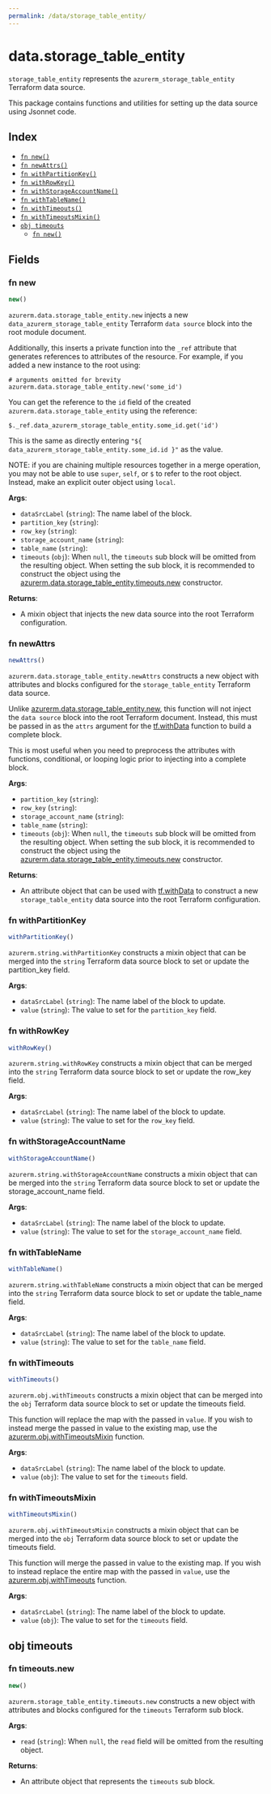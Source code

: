 ```yaml
---
permalink: /data/storage_table_entity/
---
```


# data.storage_table_entity

`storage_table_entity` represents the `azurerm_storage_table_entity` Terraform data source.



This package contains functions and utilities for setting up the data source using Jsonnet code.


## Index

* [`fn new()`](#fn-new)
* [`fn newAttrs()`](#fn-newattrs)
* [`fn withPartitionKey()`](#fn-withpartitionkey)
* [`fn withRowKey()`](#fn-withrowkey)
* [`fn withStorageAccountName()`](#fn-withstorageaccountname)
* [`fn withTableName()`](#fn-withtablename)
* [`fn withTimeouts()`](#fn-withtimeouts)
* [`fn withTimeoutsMixin()`](#fn-withtimeoutsmixin)
* [`obj timeouts`](#obj-timeouts)
  * [`fn new()`](#fn-timeoutsnew)

## Fields

### fn new

```ts
new()
```


`azurerm.data.storage_table_entity.new` injects a new `data_azurerm_storage_table_entity` Terraform `data source`
block into the root module document.

Additionally, this inserts a private function into the `_ref` attribute that generates references to attributes of the
resource. For example, if you added a new instance to the root using:

    # arguments omitted for brevity
    azurerm.data.storage_table_entity.new('some_id')

You can get the reference to the `id` field of the created `azurerm.data.storage_table_entity` using the reference:

    $._ref.data_azurerm_storage_table_entity.some_id.get('id')

This is the same as directly entering `"${ data_azurerm_storage_table_entity.some_id.id }"` as the value.

NOTE: if you are chaining multiple resources together in a merge operation, you may not be able to use `super`, `self`,
or `$` to refer to the root object. Instead, make an explicit outer object using `local`.

**Args**:
  - `dataSrcLabel` (`string`): The name label of the block.
  - `partition_key` (`string`): 
  - `row_key` (`string`): 
  - `storage_account_name` (`string`): 
  - `table_name` (`string`): 
  - `timeouts` (`obj`):  When `null`, the `timeouts` sub block will be omitted from the resulting object. When setting the sub block, it is recommended to construct the object using the [azurerm.data.storage_table_entity.timeouts.new](#fn-storage_table_entitytimeoutsnew) constructor.

**Returns**:
- A mixin object that injects the new data source into the root Terraform configuration.


### fn newAttrs

```ts
newAttrs()
```


`azurerm.data.storage_table_entity.newAttrs` constructs a new object with attributes and blocks configured for the `storage_table_entity`
Terraform data source.

Unlike [azurerm.data.storage_table_entity.new](#fn-storage_table_entitynew), this function will not inject the `data source`
block into the root Terraform document. Instead, this must be passed in as the `attrs` argument for the
[tf.withData](https://github.com/tf-libsonnet/core/tree/main/docs#fn-withdata) function to build a complete block.

This is most useful when you need to preprocess the attributes with functions, conditional, or looping logic prior to
injecting into a complete block.

**Args**:
  - `partition_key` (`string`): 
  - `row_key` (`string`): 
  - `storage_account_name` (`string`): 
  - `table_name` (`string`): 
  - `timeouts` (`obj`):  When `null`, the `timeouts` sub block will be omitted from the resulting object. When setting the sub block, it is recommended to construct the object using the [azurerm.data.storage_table_entity.timeouts.new](#fn-storage_table_entitytimeoutsnew) constructor.

**Returns**:
  - An attribute object that can be used with [tf.withData](https://github.com/tf-libsonnet/core/tree/main/docs#fn-withdata) to construct a new `storage_table_entity` data source into the root Terraform configuration.


### fn withPartitionKey

```ts
withPartitionKey()
```

`azurerm.string.withPartitionKey` constructs a mixin object that can be merged into the `string`
Terraform data source block to set or update the partition_key field.



**Args**:
  - `dataSrcLabel` (`string`): The name label of the block to update.
  - `value` (`string`): The value to set for the `partition_key` field.


### fn withRowKey

```ts
withRowKey()
```

`azurerm.string.withRowKey` constructs a mixin object that can be merged into the `string`
Terraform data source block to set or update the row_key field.



**Args**:
  - `dataSrcLabel` (`string`): The name label of the block to update.
  - `value` (`string`): The value to set for the `row_key` field.


### fn withStorageAccountName

```ts
withStorageAccountName()
```

`azurerm.string.withStorageAccountName` constructs a mixin object that can be merged into the `string`
Terraform data source block to set or update the storage_account_name field.



**Args**:
  - `dataSrcLabel` (`string`): The name label of the block to update.
  - `value` (`string`): The value to set for the `storage_account_name` field.


### fn withTableName

```ts
withTableName()
```

`azurerm.string.withTableName` constructs a mixin object that can be merged into the `string`
Terraform data source block to set or update the table_name field.



**Args**:
  - `dataSrcLabel` (`string`): The name label of the block to update.
  - `value` (`string`): The value to set for the `table_name` field.


### fn withTimeouts

```ts
withTimeouts()
```

`azurerm.obj.withTimeouts` constructs a mixin object that can be merged into the `obj`
Terraform data source block to set or update the timeouts field.

This function will replace the map with the passed in `value`. If you wish to instead merge the
passed in value to the existing map, use the [azurerm.obj.withTimeoutsMixin](TODO) function.

**Args**:
  - `dataSrcLabel` (`string`): The name label of the block to update.
  - `value` (`obj`): The value to set for the `timeouts` field.


### fn withTimeoutsMixin

```ts
withTimeoutsMixin()
```

`azurerm.obj.withTimeoutsMixin` constructs a mixin object that can be merged into the `obj`
Terraform data source block to set or update the timeouts field.

This function will merge the passed in value to the existing map. If you wish
to instead replace the entire map with the passed in `value`, use the [azurerm.obj.withTimeouts](TODO)
function.


**Args**:
  - `dataSrcLabel` (`string`): The name label of the block to update.
  - `value` (`obj`): The value to set for the `timeouts` field.


## obj timeouts



### fn timeouts.new

```ts
new()
```


`azurerm.storage_table_entity.timeouts.new` constructs a new object with attributes and blocks configured for the `timeouts`
Terraform sub block.



**Args**:
  - `read` (`string`):  When `null`, the `read` field will be omitted from the resulting object.

**Returns**:
  - An attribute object that represents the `timeouts` sub block.
